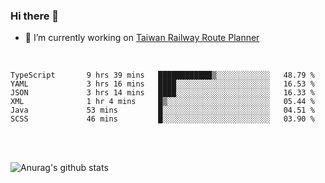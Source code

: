 ### Hi there 👋

- 🔭 I’m currently working on [Taiwan Railway Route Planner](https://github.com/Taiwan-Railway-Route-Planner)

<br/>

<!--START_SECTION:waka-->

```text
TypeScript       9 hrs 39 mins   ████████████▒░░░░░░░░░░░░   48.79 %
YAML             3 hrs 16 mins   ████░░░░░░░░░░░░░░░░░░░░░   16.53 %
JSON             3 hrs 14 mins   ████░░░░░░░░░░░░░░░░░░░░░   16.33 %
XML              1 hr 4 mins     █▒░░░░░░░░░░░░░░░░░░░░░░░   05.44 %
Java             53 mins         █░░░░░░░░░░░░░░░░░░░░░░░░   04.51 %
SCSS             46 mins         █░░░░░░░░░░░░░░░░░░░░░░░░   03.90 %
```

<!--END_SECTION:waka-->

<br/>
<br/>

![Anurag's github stats](https://github-readme-stats.vercel.app/api?username=DepickereSven&show_icons=true&theme=tokyonight)



<!--
**DepickereSven/DepickereSven** is a ✨ _special_ ✨ repository because its `README.md` (this file) appears on your GitHub profile.

Here are some ideas to get you started:

- 🔭 I’m currently working on ...
- 🌱 I’m currently learning ...
- 👯 I’m looking to collaborate on ...
- 🤔 I’m looking for help with ...
- 💬 Ask me about ...
- 📫 How to reach me: ...
- 😄 Pronouns: ...
- ⚡ Fun fact: ...
-->
